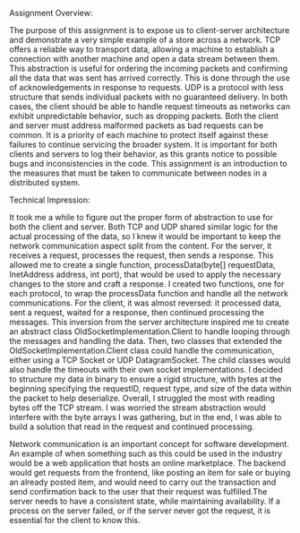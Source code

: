 Assignment Overview:

The purpose of this assignment is to expose us to client-server architecture and demonstrate a very simple example of a store across a network. TCP offers a reliable way to transport data, allowing a machine to establish a connection with another machine and open a data stream between them. This abstraction is useful for ordering the incoming packets and confirming all the data that was sent has arrived correctly. This is done through the use of acknowledgements in response to requests. UDP is a protocol with less structure that sends individual packets with no guaranteed delivery. In both cases, the client should be able to handle request timeouts as networks can exhibit unpredictable behavior, such as dropping packets. Both the client and server must address malformed packets as bad requests can be common. It is a priority of each machine to protect itself against these failures to continue servicing the broader system. It is important for both clients and servers to log their behavior, as this grants notice to possible bugs and inconsistencies in the code. This assignment is an introduction to the measures that must be taken to communicate between nodes in a distributed system.

Technical Impression:

It took me a while to figure out the proper form of abstraction to use for both the client and server. Both TCP and UDP shared similar logic for the actual processing of the data, so I knew it would be important to keep the network communication aspect split from the content. For the server, it receives a request, processes the request, then sends a response. This allowed me to create a single function, processData(byte[] requestData, InetAddress address, int port), that would be used to apply the necessary changes to the store and craft a response. I created two functions, one for each protocol, to wrap the processData function and handle all the network communications. For the client, it was almost reversed: it processed data, sent a request, waited for a response, then continued processing the messages. This inversion from the server architecture inspired me to create an abstract class OldSocketImplementation.Client to handle looping through the messages and handling the data. Then, two classes that extended the OldSocketImplementation.Client class could handle the communication, either using a TCP Socket or UDP DatagramSocket. The child classes would also handle the timeouts with their own socket implementations. I decided to structure my data in binary to ensure a rigid structure, with bytes at the beginning specifying the requestID, request type, and size of the data within the packet to help deserialize. Overall, I struggled the most with reading bytes off the TCP stream. I was worried the stream abstraction would interfere with the byte arrays I was gathering, but in the end, I was able to build a solution that read in the request and continued processing.

Network communication is an important concept for software development. An example of when something such as this could be used in the industry would be a web application that hosts an online marketplace. The backend would get requests from the frontend, like posting an item for sale or buying an already posted item, and would need to carry out the transaction and send confirmation back to the user that their request was fulfilled.The server needs to have a consistent state, while maintaining availability. If a process on the server failed, or if the server never got the request, it is essential for the client to know this.